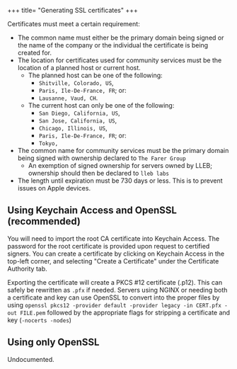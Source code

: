 +++
title= "Generating SSL certificates"
+++

Certificates must meet a certain requirement:
- The common name must either be the primary domain being signed or the name of the company or the individual the certificate is being created for.
- The location for certificates used for community services must be the location of a planned host or current host.
    - The planned host can be one of the following:
      - `Shitville, Colorado, US`,
      - `Paris, Ile-De-France, FR`; or:
      - `Lausanne, Vaud, CH`.
    - The current host can only be one of the following:
      - `San Diego, California, US`,
      - `San Jose, California, US`,
      - `Chicago, Illinois, US`,
      - `Paris, Ile-De-France, FR`; or:
      - `Tokyo, `
- The common name for community services must be the primary domain being signed with ownership declared to `The Farer Group`
    - An exemption of signed ownership for servers owned by LLEB; ownership should then be declared to `lleb labs`
- The length until expiration must be 730 days or less. This is to prevent issues on Apple devices.

## Using Keychain Access and OpenSSL (recommended)
You will need to import the root CA certificate into Keychain Access. The password for the root certificate is provided upon request to certified signers. You can create a certificate by clicking on Keychain Access in the top-left corner, and selecting "Create a Certificate" under the Certificate Authority tab.

Exporting the certificate will create a PKCS #12 certificate (.p12). This can safely be rewritten as `.pfx` if needed. Servers using NGINX or needing both a certificate and key can use OpenSSL to convert into the proper files by using `openssl pkcs12 -provider default -provider legacy -in CERT.pfx -out FILE.pem` followed by the appropriate flags for stripping a certificate and key (`-nocerts -nodes`)

## Using only OpenSSL
Undocumented.